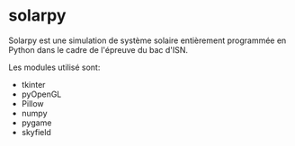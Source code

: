 # solarpy

Solarpy est une simulation de système solaire entièrement programmée en Python dans le cadre de l'épreuve du bac d'ISN.

Les modules utilisé sont:
  - tkinter
  - pyOpenGL
  - Pillow
  - numpy
  - pygame
  - skyfield
